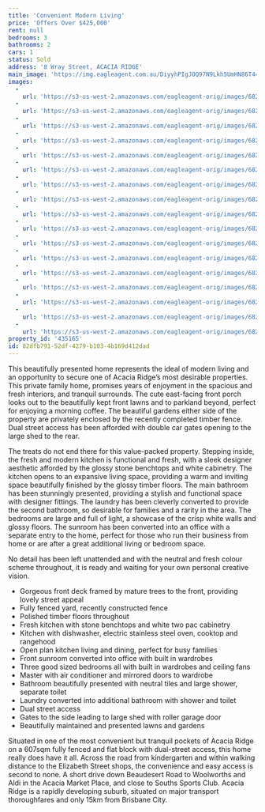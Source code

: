 ```yaml
---
title: 'Convenient Modern Living'
price: 'Offers Over $425,000'
rent: null
bedrooms: 3
bathrooms: 2
cars: 1
status: Sold
address: '8 Wray Street, ACACIA RIDGE'
main_image: 'https://img.eagleagent.com.au/DiyyhPIgJOQ97N9Lkh5UmHN86T4=/1280x854/smart/https://s3-us-west-2.amazonaws.com/eagleagent-orig/images/6821218/125498106-image-M.jpg'
images:
  -
    url: 'https://s3-us-west-2.amazonaws.com/eagleagent-orig/images/6821234/125498106-image-Q.jpg'
  -
    url: 'https://s3-us-west-2.amazonaws.com/eagleagent-orig/images/6821233/125498106-image-P.jpg'
  -
    url: 'https://s3-us-west-2.amazonaws.com/eagleagent-orig/images/6821232/125498106-image-O.jpg'
  -
    url: 'https://s3-us-west-2.amazonaws.com/eagleagent-orig/images/6821231/125498106-image-N.jpg'
  -
    url: 'https://s3-us-west-2.amazonaws.com/eagleagent-orig/images/6821230/125498106-image-L.jpg'
  -
    url: 'https://s3-us-west-2.amazonaws.com/eagleagent-orig/images/6821229/125498106-image-K.jpg'
  -
    url: 'https://s3-us-west-2.amazonaws.com/eagleagent-orig/images/6821228/125498106-image-J.jpg'
  -
    url: 'https://s3-us-west-2.amazonaws.com/eagleagent-orig/images/6821227/125498106-image-I.jpg'
  -
    url: 'https://s3-us-west-2.amazonaws.com/eagleagent-orig/images/6821226/125498106-image-H.jpg'
  -
    url: 'https://s3-us-west-2.amazonaws.com/eagleagent-orig/images/6821225/125498106-image-G.jpg'
  -
    url: 'https://s3-us-west-2.amazonaws.com/eagleagent-orig/images/6821224/125498106-image-F.jpg'
  -
    url: 'https://s3-us-west-2.amazonaws.com/eagleagent-orig/images/6821223/125498106-image-E.jpg'
  -
    url: 'https://s3-us-west-2.amazonaws.com/eagleagent-orig/images/6821222/125498106-image-D.jpg'
  -
    url: 'https://s3-us-west-2.amazonaws.com/eagleagent-orig/images/6821221/125498106-image-C.jpg'
  -
    url: 'https://s3-us-west-2.amazonaws.com/eagleagent-orig/images/6821220/125498106-image-B.jpg'
  -
    url: 'https://s3-us-west-2.amazonaws.com/eagleagent-orig/images/6821219/125498106-image-A.jpg'
  -
    url: 'https://s3-us-west-2.amazonaws.com/eagleagent-orig/images/6821218/125498106-image-M.jpg'
property_id: '435165'
id: 82dfb791-52df-4279-b103-4b169d412dad
---
```

This beautifully presented home represents the ideal of modern living and an opportunity to secure one of Acacia Ridge’s most desirable properties. This private family home, promises years of enjoyment in the spacious and fresh interiors, and tranquil surrounds. The cute east-facing front porch looks out to the beautifully kept front lawns and to parkland beyond, perfect for enjoying a morning coffee. The beautiful gardens either side of the property are privately enclosed by the recently completed timber fence. Dual street access has been afforded with double car gates opening to the large shed to the rear.

The treats do not end there for this value-packed property. Stepping inside, the fresh and modern kitchen is functional and fresh, with a sleek designer aesthetic afforded by the glossy stone benchtops and white cabinetry. The kitchen opens to an expansive living space, providing a warm and inviting space beautifully finished by the glossy timber floors. The main bathroom has been stunningly presented, providing a stylish and functional space with designer fittings. The laundry has been cleverly converted to provide the second bathroom, so desirable for families and a rarity in the area. The bedrooms are large and full of light, a showcase of the crisp white walls and glossy floors. The sunroom has been converted into an office with a separate entry to the home, perfect for those who run their business from home or are after a great additional living or bedroom space.

No detail has been left unattended and with the neutral and fresh colour scheme throughout, it is ready and waiting for your own personal creative vision.

*  Gorgeous front deck framed by mature trees to the front, providing lovely street appeal
*  Fully fenced yard, recently constructed fence
*  Polished timber floors throughout
*  Fresh kitchen with stone benchtops and white two pac cabinetry
*  Kitchen with dishwasher, electric stainless steel oven, cooktop and rangehood
*  Open plan kitchen living and dining, perfect for busy families
*  Front sunroom converted into office with built in wardrobes
*  Three good sized bedrooms all with built in wardrobes and ceiling fans
*  Master with air conditioner and mirrored doors to wardrobe
*  Bathroom beautifully presented with neutral tiles and large shower, separate toilet
*  Laundry converted into additional bathroom with shower and toilet
*  Dual street access
*  Gates to the side leading to large shed with roller garage door
*  Beautifully maintained and presented lawns and gardens

Situated in one of the most convenient but tranquil pockets of Acacia Ridge on a 607sqm fully fenced and flat block with dual-street access, this home really does have it all. Across the road from kindergarten and within walking distance to the Elizabeth Street shops, the convenience and easy access is second to none. A short drive down Beaudesert Road to Woolworths and Aldi in the Acacia Market Place, and close to Souths Sports Club. Acacia Ridge is a rapidly developing suburb, situated on major transport thoroughfares and only 15km from Brisbane City.